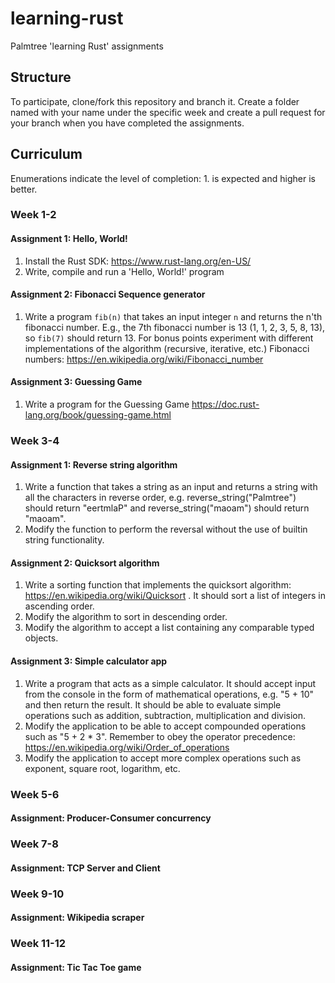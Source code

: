 # learning-rust
Palmtree 'learning Rust' assignments

## Structure
To participate, clone/fork this repository and branch it. Create a folder named with your name under the specific week and create a pull request for your branch when you have completed the assignments.

## Curriculum
Enumerations indicate the level of completion: 1. is expected and higher is better.

### Week 1-2
#### Assignment 1: Hello, World!
1. Install the Rust SDK: https://www.rust-lang.org/en-US/
2. Write, compile and run a 'Hello, World!' program

#### Assignment 2: Fibonacci Sequence generator
1. Write a program `fib(n)` that takes an input integer `n` and returns the n'th fibonacci number. E.g., the 7th fibonacci number is 13 (1, 1, 2, 3, 5, 8, 13), so `fib(7)` should return 13. For bonus points experiment with different implementations of the algorithm (recursive, iterative, etc.)
Fibonacci numbers: https://en.wikipedia.org/wiki/Fibonacci_number

#### Assignment 3: Guessing Game
1. Write a program for the Guessing Game https://doc.rust-lang.org/book/guessing-game.html

### Week 3-4
#### Assignment 1: Reverse string algorithm
1. Write a function that takes a string as an input and returns a string with all the characters in reverse order, e.g. reverse_string("Palmtree") should return "eertmlaP" and reverse_string("maoam") should return "maoam".
2. Modify the function to perform the reversal without the use of builtin string functionality.

#### Assignment 2: Quicksort algorithm
1. Write a sorting function that implements the quicksort algorithm: https://en.wikipedia.org/wiki/Quicksort . It should sort a list of integers in ascending order.
2. Modify the algorithm to sort in descending order.
3. Modify the algorithm to accept a list containing any comparable typed objects.

#### Assignment 3: Simple calculator app
1. Write a program that acts as a simple calculator. It should accept input from the console in the form of mathematical operations, e.g. "5 + 10" and then return the result. It should be able to evaluate simple operations such as addition, subtraction, multiplication and division.
2. Modify the application to be able to accept compounded operations such as "5 + 2 * 3". Remember to obey the operator precedence: https://en.wikipedia.org/wiki/Order_of_operations 
3. Modify the application to accept more complex operations such as exponent, square root, logarithm, etc.

### Week 5-6
#### Assignment: Producer-Consumer concurrency

### Week 7-8
#### Assignment: TCP Server and Client

### Week 9-10
#### Assignment: Wikipedia scraper

### Week 11-12
#### Assignment: Tic Tac Toe game
